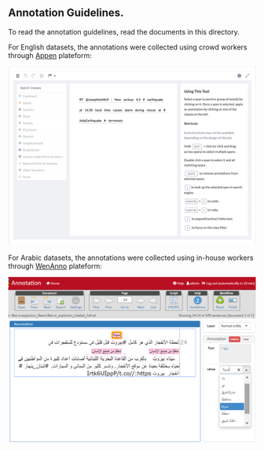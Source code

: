 
## Annotation Guidelines.
To read the annotation guidelines, read the documents in this directory.


For English datasets, the annotations were collected using crowd workers through [Appen](https://appen.com/) plateform:

![Appen interface for English annotations](appen-interface.png "Appen interface for English annotations")


For Arabic datasets, the annotations were collected using in-house workers through [WenAnno](https://webanno.github.io/webanno/) plateform:

![The interfaces used in the LMR annotation tasks](webanno-interface.png "The interfaces used in the LMR annotation tasks")
